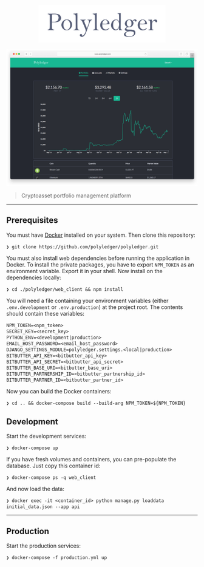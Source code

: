 <p align="center">
  <img src="/web_client/src/assets/logo.png?raw=true" height="100">
</p>

![Screenshot](/polyledger.png?raw=true)

> Cryptoasset portfolio management platform

---

## Prerequisites

You must have [Docker](https://www.docker.com/community-edition) installed on your system. Then clone this repository:

```
❯ git clone https://github.com/polyledger/polyledger.git
```

You must also install web dependencies before running the application in Docker. To install the private packages, you have to export `NPM_TOKEN` as an environment variable. Export it in your shell. Now install on the dependencies locally:

```
❯ cd ./polyledger/web_client && npm install
```

You will need a file containing your environment variables (either `.env.development` or `.env.production`) at the project root. The contents should contain these variables:

```
NPM_TOKEN=<npm_token>
SECRET_KEY=<secret_key>
PYTHON_ENV=<development|production>
EMAIL_HOST_PASSWORD=<email_host_password>
DJANGO_SETTINGS_MODULE=polyledger.settings.<local|production>
BITBUTTER_API_KEY=<bitbutter_api_key>
BITBUTTER_API_SECRET=<bitbutter_api_secret>
BITBUTTER_BASE_URI=<bitbutter_base_uri>
BITBUTTER_PARTNERSHIP_ID=<bitbutter_partnership_id>
BITBUTTER_PARTNER_ID=<bitbutter_partner_id>
```

Now you can build the Docker containers:

```
❯ cd .. && docker-compose build --build-arg NPM_TOKEN=${NPM_TOKEN}
```

## Development

Start the development services:

```
❯ docker-compose up
```

If you have fresh volumes and containers, you can pre-populate the database. Just copy this container id:

```
❯ docker-compose ps -q web_client
```

And now load the data:

```
❯ docker exec -it <container_id> python manage.py loaddata initial_data.json --app api
```

---

## Production

Start the production services:

```
❯ docker-compose -f production.yml up
```

